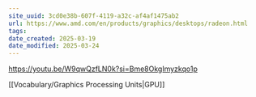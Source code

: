 ```yaml
---
site_uuid: 3cd0e38b-607f-4119-a32c-af4af1475ab2
url: https://www.amd.com/en/products/graphics/desktops/radeon.html
tags:
date_created: 2025-03-19
date_modified: 2025-03-24
---
```



https://youtu.be/W9qwQzfLN0k?si=Bme8OkgImyzkqo1p

[[Vocabulary/Graphics Processing Units|GPU]]
